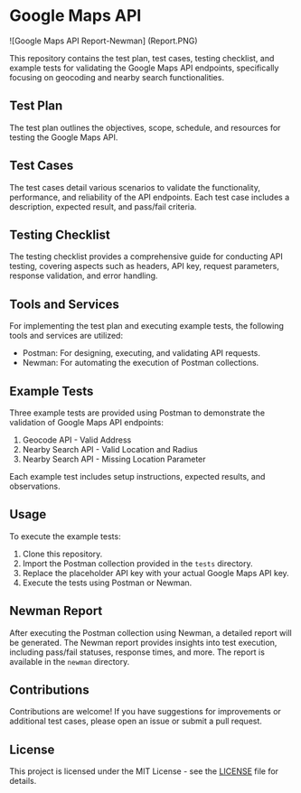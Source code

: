 # Google Maps API

![Google Maps API Report-Newman] (Report.PNG)

This repository contains the test plan, test cases, testing checklist, and example tests for validating the Google Maps API endpoints, specifically focusing on geocoding and nearby search functionalities.

## Test Plan

The test plan outlines the objectives, scope, schedule, and resources for testing the Google Maps API.

## Test Cases

The test cases detail various scenarios to validate the functionality, performance, and reliability of the API endpoints. Each test case includes a description, expected result, and pass/fail criteria.

## Testing Checklist

The testing checklist provides a comprehensive guide for conducting API testing, covering aspects such as headers, API key, request parameters, response validation, and error handling.

## Tools and Services

For implementing the test plan and executing example tests, the following tools and services are utilized:
- Postman: For designing, executing, and validating API requests.
- Newman: For automating the execution of Postman collections.

## Example Tests

Three example tests are provided using Postman to demonstrate the validation of Google Maps API endpoints:
1. Geocode API - Valid Address
2. Nearby Search API - Valid Location and Radius
3. Nearby Search API - Missing Location Parameter

Each example test includes setup instructions, expected results, and observations.

## Usage

To execute the example tests:
1. Clone this repository.
2. Import the Postman collection provided in the `tests` directory.
3. Replace the placeholder API key with your actual Google Maps API key.
4. Execute the tests using Postman or Newman.

## Newman Report

After executing the Postman collection using Newman, a detailed report will be generated. The Newman report provides insights into test execution, including pass/fail statuses, response times, and more. The report is available in the `newman` directory.

## Contributions

Contributions are welcome! If you have suggestions for improvements or additional test cases, please open an issue or submit a pull request.

## License

This project is licensed under the MIT License - see the [LICENSE](LICENSE) file for details.
